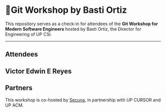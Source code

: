 # 🚀Git Workshop by Basti Ortiz

This repository serves as a check-in for attendees of the **Git Workshop for Modern Software Engineers** hosted by Basti Ortiz, the Director for Engineering of UP CSI.

---
## Attendees

Victor Edwin E Reyes
---
## Partners
This workshop is co-hosted by [Secuna](https://secuna.io), in partnership with UP CURSOR and UP ACM.
